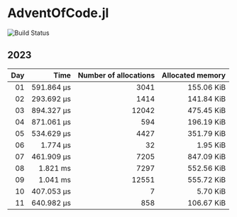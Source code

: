 # AdventOfCode.jl 
 
![Build Status](https://github.com/FrederikSchnack/AdventOfCode.jl/actions/workflows/CI.yml/badge.svg?branch=main)    

 ## 2023
| Day | Time | Number of allocations | Allocated memory |
|----:|-----:|----------------------:|-----------------:|
| 01 | 591.864 μs | 3041| 155.06 KiB |
| 02 | 293.692 μs | 1414| 141.84 KiB |
| 03 | 894.327 μs | 12042| 475.45 KiB |
| 04 | 871.061 μs | 594| 196.19 KiB |
| 05 | 534.629 μs | 4427| 351.79 KiB |
| 06 | 1.774 μs | 32| 1.95 KiB |
| 07 | 461.909 μs | 7205| 847.09 KiB |
| 08 | 1.821 ms | 7297| 552.56 KiB |
| 09 | 1.041 ms | 12551| 555.72 KiB |
| 10 | 407.053 μs | 7| 5.70 KiB |
| 11 | 640.982 μs | 858| 106.67 KiB |